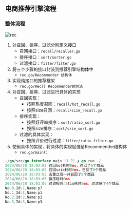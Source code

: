 ## 电商推荐引擎流程
### 整体流程
![rec](https://cakepanit.com/images/pasted-333.png)

1. 对召回、排序、过滤分别定义接口
   - 召回接口：`recall/recaller.go`
   - 排序接口：`sort/sorter.go`
   - 过滤接口：`filter/filter.go`
2. 将三个步骤的接口封装到推荐引擎结构体中
   - `rec.go/Recommender 结构体`
3. 实现纯接口的推荐框架
   - `rec.go/Rec() Recommender的方法`
4. 对召回、排序、过滤进行具体的实现
   - 召回实现：
     - 按照热度召回：`recall/hot_recall.go`
     - 按照size召回：`recall/size_recall.go`
   - 排序实现：
     - 按照好评率排序：`sort/ratio_sort.go`
     - 按照size排序：`sort/szie_sort.go`
   - 过滤的具体实现：
     - 按照评价进行过滤：`filter/ratio_filter.go`
5. 使用具体的实现，将具体的实现赋值给Recommender结构体
   - `rec.go/main()`

```go
~/go/src/go-interface main !1 ?1 ❯ go run ./
2024/06/28 18:03:05 召回hot耗时0ms，召回了5个商品
2024/06/28 18:03:05 召回szie耗时0ms，召回了8个商品
2024/06/28 18:03:05 去重之后一共召回了8个商品
2024/06/28 18:03:05 排序耗时0ms
2024/06/28 18:03:05 过滤规则ratio耗时0ms，过滤掉了4个商品
No.0,Id:7,Name:p7
No.1,Id:1,Name:p1
No.2,Id:2,Name:p2
No.3,Id:3,Name:p3
```